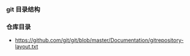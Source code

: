 ### git 目录结构


### 仓库目录
* https://github.com/git/git/blob/master/Documentation/gitrepository-layout.txt